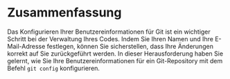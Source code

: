 # Zusammenfassung

Das Konfigurieren Ihrer Benutzereinformationen für Git ist ein wichtiger Schritt bei der Verwaltung Ihres Codes. Indem Sie Ihren Namen und Ihre E-Mail-Adresse festlegen, können Sie sicherstellen, dass Ihre Änderungen korrekt auf Sie zurückgeführt werden. In dieser Herausforderung haben Sie gelernt, wie Sie Ihre Benutzereinformationen für ein Git-Repository mit dem Befehl `git config` konfigurieren.
